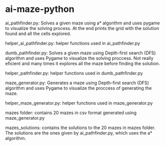 # ai-maze-python
ai_pathfinder.py: 
  Solves a given maze using a* algorithm and uses pygame to visualize the solving
  process. At the end prints the grid with the solution found and all the cells explored.

helper_ai_pathfinder.py: 
  helper functions used in ai_pathfinder.py
  
dumb_pathfinder.py:
  Solves a given maze using Depth-first search (DFS) algorithm and uses Pygame to visualize
  the solving proccess. Not really eficient and many times it explores all the maze before finding the solution.

helper_pathfinder.py:
  helper functions used in dumb_pathfinder.py

maze_generator.py:
  Generates a maze using Depth-first search (DFS) algorithm and uses Pygame to
  visualize the proccess of generating the maze.

helper_maze_generator.py:
  helper functions used in maze_generator.py
  
mazes folder:
  contains 20 mazes in csv format generated using maze_generator.py

mazes_solutions:
  contains the solutions to the 20 mazes in mazes folder. The solutions are the ones
  given by ai_pathfinder.py, which uses the a* algorithm.
